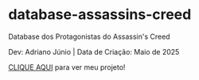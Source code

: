 # database-assassins-creed
Database dos Protagonistas do Assassin's Creed

Dev: Adriano Júnio | Data de Criação: Maio de 2025

<a href="https://kingrodrigues.github.io/database-assassins-creed/" target="_blank">CLIQUE AQUI</a> para ver meu projeto!